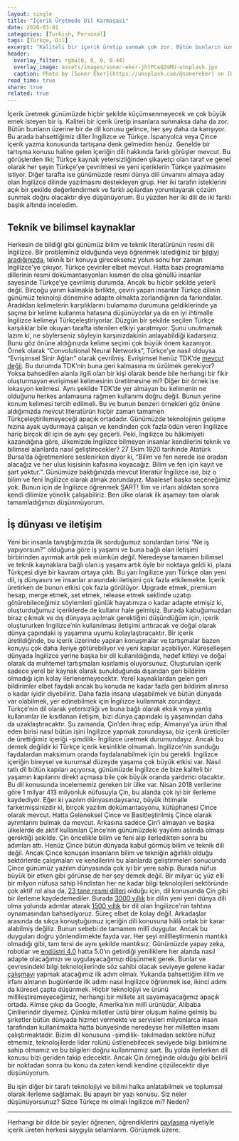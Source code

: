```yaml
---
layout: single
title: "İçerik Üretmede Dil Karmaşası"
date: 2020-03-01
categories: [Turkish, Personal]
tags: [Türkçe, Dil]
excerpt: "Kaliteli bir içerik üretip sunmak çok zor. Bütün bunların üzerine bir de dil konusu gelince, her şey daha da karışıyor."
header:
  overlay_filter: rgba(0, 0, 0, 0.44)
  overlay_image: assets/images/soner-eker-jhtPCeQ2mMU-unsplash.jpx
  caption: Photo by [Soner Eker](https://unsplash.com/@sonereker) on [Unsplash](https://unsplash.com)
read_time: true
share: true
related: true
---
```


İçerik üretmek günümüzde hiçbir şekilde küçümsenmeyecek ve çok büyük emek isteyen bir iş. Kaliteli bir içerik üretip insanlara sunmaksa daha da zor. Bütün bunların üzerine bir de dil konusu gelince, her şey daha da karışıyor. Bu arada bahsettiğimiz diller İngilizce ve Türkçe. İspanyolca veya Çince içerik yazma konusunda tartışana denk gelmedim henüz. Genelde bir tartışma konusu haline gelen içeriğin dili hakkında farklı görüşler mevcut. Bu görüşlerden ilki; Türkçe kaynak yetersizliğinden şikayetçi olan taraf ve genel olarak her şeyin Türkçe’ye çevrilmesi ve yeni içeriklerin Türkçe yazılmasını istiyor. Diğer tarafta ise günümüzde resmi dünya dili ünvanını almaya aday olan İngilizce dilinde yazılmasını destekleyen grup. Her iki tarafın isteklerini açık bir şekilde değerlendirmek ve farklı açılardan yorumlayarak çözüm sunmak doğru olacaktır diye düşünüyorum. Bu yüzden her iki dili de iki farklı başlık altında inceledim.

## Teknik ve bilimsel kaynaklar

Herkesin de bildiği gibi günümüz bilim ve teknik literatürünün resmi dili İngilizce. Bir probleminiz olduğunda veya öğrenmek istediğiniz bir [bilgiyi aradığınızda](/merak-bilgi-dikkat), teknik bir konuya girecekseniz yolun sonu her zaman İngilizce'ye çıkıyor. Türkçe çeviriler elbet mevcut. Hatta bazı programlama dillerinin resmi dokümantasyonları kısmen de olsa gönüllü insanlar sayesinde Türkçe’ye çevrilmiş durumda. Ancak bu hiçbir şekilde yeterli değil. Birçoğu yarım kalmakla birlikte, çeviri yapan insanlar Türkçe dilinin günümüz teknoloji dönemine adapte olmakta zorlandığının da farkındalar. Aradıkları kelimelerin karşılıklarını bulamama durumuna geldiklerinde ya saçma bir kelime kullanma hatasına düşünüyorlar ya da en iyi ihtimalle İngilizce kelimeyi Türkçeleştiriyorlar. Düzgün bir şekilde seçilen Türkçe karşılıklar bile okuyan tarafta istenilen etkiyi yaratmıyor. Şunu unutmamak lazım ki, ne söylerseniz söyleyin karşınızdakinin anlayabildiği kadarsınız. Bunu göz önüne aldığınızda kelime seçimi çok büyük önem kazanıyor. Örnek olarak “Convolutional Neural Networks”, Türkçe’ye nasıl olduysa “Evrişimsel Sinir Ağları” olarak çevrilmiş. Evrişimsel henüz TDK’de [mevcut değil](http://www.tdk.gov.tr/index.php?option=com_bts&arama=kelime&guid=TDK.GTS.5ad63df4d412f2.36379452). Bu durumda TDK’nin buna geri kalmasına mı üzülmek gerekiyor? Yoksa bahsedilen alanla ilgili olan bir kişi olarak bende bile herhangi bir fikir oluşturmayan evrişimsel kelimesinin üretilmesine mi? Diğer bir örnek ise lokasyon kelimesi. Aynı şekilde TDK’de yer almayan bu kelimenin ne olduğunu herkes anlamasına rağmen kullanımı doğru değil. Bunun yerine konum kelimesi tercih edilmeli.
Bu ve bunun benzeri örnekleri göz önüne aldığımızda mevcut literatürün hiçbir zaman tamamen Türkçeleştirilemeyeceği apaçık ortadadır. Günümüzde teknolojinin gelişme hızına ayak uydurmaya çalışan ve kendinden çok fazla ödün veren İngilizce hariç birçok dil için de aynı şey geçerli. Peki, İngilizce bu hâkimiyeti kazandığına göre, ülkemizde İngilizce bilmeyen insanlar kendilerini teknik ve bilimsel alanlarda nasıl geliştirecekler? 27 Ekim 1920 tarihinde Atatürk Bursa’da öğretmenlere seslenirken diyor ki, “Bilim ve fen nerede ise oradan alacağız ve her ulus kişisinin kafasına koyacağız. Bilim ve fen için kayıt ve şart yoktur.”. Günümüze baktığınızda mevcut literatür İngilizce ise, biz o bilim ve feni İngilizce olarak almak zorundayız. Maalesef başka seçeneğimiz yok. Bunun için de İngilizce öğrenmek ŞART! İlim ve irfanı aldıktan sonra kendi dilimize yönelik çalışabiliriz. Ben ülke olarak ilk aşamayı tam olarak tamamladığımızı düşünmüyorum.

## İş dünyası ve iletişim

Yeni bir insanla tanıştığımızda ilk sorduğumuz sorulardan birisi “Ne iş yapıyorsun?” olduğuna göre iş yaşamı ve buna bağlı olan iletişimi birbirinden ayırmak artık pek mümkün değil. Neredeyse tamamen bilimsel ve teknik kaynaklara bağlı olan iş yaşamı artık öyle bir noktaya geldi ki, plaza Türkçesi diye bir kavram ortaya çıktı. Bu yarı İngilizce yarı Türkçe olan yeni dil, iş dünyasını ve insanlar arasındaki iletişimi çok fazla etkilemekte. İçerik üretirken de bunun etkisi çok fazla görülüyor. Upgrade etmek, premium hesap, merge etmek, set etmek, release etmek seklinde uzatıp götürebileceğimiz söylemleri günlük hayatımıza o kadar adapte etmişiz ki, oluşturduğumuz içeriklerde de kullanır hale gelmişiz. Burada kabuğumuzdan biraz çıkmak ve dış dünyaya açılmak gerektiğini düşündüğüm için, içerik oluştururken İngilizce’nin kullanılması iletişimi arttıracak ve doğal olarak dünya çapındaki iş yaşamına uyumu kolaylaştıracaktır. Bir içerik üretildiğinde, bu içerik üzerinde yapılan konuşmalar ve tartışmalar bazen konuyu çok daha ileriye götürebiliyor ve yeni kapılar açabiliyor. Küreselleşen dünyada İngilizce yerine başka bir dil kullanıldığında, hedef kitleyi ve doğal olarak da muhtemel tartışmaları kısıtlamış oluyorsunuz. Oluşturulan içerik sadece yerel bir kaynak olarak sunulduğunda dışarıdan geri bildirim olmadığı için kolay ilerlenemeyecektir. Yerel kaynaklardan gelen geri bildirimler elbet faydalı ancak bu konuda ne kadar fazla geri bildirim alınırsa o kadar iyidir diyebiliriz. Daha fazla insana ulaşabilmek ve bütün dünyada var olabilmek, yer edinebilmek için İngilizce kullanmak zorundayız. Türkçe’nin dil olarak yetersizliği ve buna bağlı olarak eksik veya yanlış kullanımlar ile kısıtlanan iletişim, bizi dünya çapındaki iş yaşamından daha da uzaklaştıracaktır. Şu zamanda, Çin’den ihraç edip, Almanya’ya ürün ithal eden birisi nasıl bütün işini İngilizce yapmak zorundaysa, biz içerik üreticiler de ürettiğimiz içeriği -şimdilik- İngilizce üretmek durumundayız. Ancak bu demek değildir ki Türkçe içerik kesinlikle olmamalı. İngilizce’nin sunduğu faydalardan maksimum oranda faydalanabilmek için bu gerekli. İngilizce içeriğin bireysel ve kurumsal düzeyde yaşama çok büyük etkisi var. Nasıl tatlı dil bütün kapıları açıyorsa, günümüzde İngilizce de bize kaliteli bir yaşamın kapılarını direkt açmasa bile çok büyük oranda yardımcı olacaktır.
Bu dil konusunda incelememiz gereken bir ülke var. Nisan 2018 verilerine göre 1 milyar 413 milyonluk nüfusuyla Çin, bu alanda çok iyi bir ilerleme kaydediyor. Eğer ki yazılım dünyasındaysanız, büyük ihtimalle farketmişsinizdir ki, birçok yazılım dokümantasyonu, kütüphanesi Çince olarak mevcut. Hatta Geleneksel Çince ve Basitleştirilmiş Çince olarak ayrımlarını bulmak da mevcut. Arkasına sadece Çin’i almayan ve başka ülkelerde de aktif kullanılan Çince’nin günümüzdeki yayılımı aslında olması gerektiği şekilde. Çin öncelikle bilim ve feni alıp ilerledikten sonra bu adımları attı. Henüz Çince bütün dünyada kabul görmüş bilim ve teknik dili değil. Ancak Çince konuşan insanların bilim ve tekniğin ağırlıklı olduğu sektörlerde çalışmaları ve kendilerini bu alanlarda geliştirmeleri sonucunda Çince günümüz yazılım dünyasında çok iyi bir yere sahip. Burada nüfus büyük bir etken gibi görünse de her şey demek değil. Bir milyar üç yüz elli bir milyon nüfusa sahip Hindistan her ne kadar bilgi teknolojileri sektöründe çok aktif rol alsa da, [23 tane resmi dilleri](https://www.wikiwand.com/en/Languages_of_India) olduğu için, dil konusunda Çin gibi bir ilerleme kaydedemediler. Burada [3000 yıllık](https://ethnomed.org/culture/chinese/chinese-language-profile) bir dilin yeni yeni dünya dili olma yolunda adımlar atarak [1500 yıllık](https://www.wikiwand.com/en/History_of_English) bir dil olan İngilizce'nin tahtına oynamasından bahsediyoruz. Süreç elbet de kolay değil.
Arkadaşlar arasında da sıkça konuştuğumuz içeriğin dili konusuna hâlâ ortak bir karar alabilmiş değiliz. Bunun sebebi de tamamen millî duygular. Ancak bu duyguları doğru yönlendirmekte fayda var. Her şeyi millîleştirmenin mantıklı olmadığı gibi, tam tersi de aynı şekilde mantıksız. Günümüzde yapay zeka, robotlar ve [endüstri 4.0](/otomatiklestiremediklerimizden-misiniz) hatta 5.0’ın getirdiği yeniliklere her alanda nasıl adapte olacağımızı ve uygulayacağımızı düşünmek gerek. Bunlar ve çevresindeki bilgi teknolojilerinde söz sahibi olacak seviyeye gelene kadar [çalışmayı](/dusunce-haritasi-yontemi-ve-calisma) yapmak atacağımız ilk adım olmalı. Yukarıda bahsettiğim ililm ve irfanı almanın bugünlerde ilk adımı nasıl İngilizce öğrenmek ise, ikinci adımı da küresel çapta düşünmek. Hiçbir teknolojiyi ve ürünü millîleştiremeyeceğimiz, herhangi bir millete ait sayamayacağımız apaçık ortada. Kimse çıkıp da Google, Amerika’nın millî ürünüdür, Alibaba Çinlilerindir diyemez. Çünkü milletler üstü birer oluşum haline gelmiş bu şirketler bütün dünyada hizmet vermekte ve servisleri milyonlarca insan tarafından kullanılmakta hatta bünyesinde neredeyse her milletten insanı çalıştırmaktadır. Bizim dil konusuna -şimdilik- takılmadan sektöre nüfuz etmemiz, teknolojilerde lider rolünü üstlenebilecek seviyede bilgi birikimine sahip olmamız ve bu bilgileri doğru kullanmamız şart. Bu yolda ilerlerken dil konusu bizi geriden takip edecektir. Ancak Çin örneğinde olduğu gibi belirli bir noktadan sonra bu konu da zaten kendi kendine çözülecektir diye düşünüyorum.

Bu işin diğer bir tarafı teknolojiyi ve bilimi halka anlatabilmek ve toplumsal olarak ilerleme sağlamak. Bu apayrı bir yazı konusu. Siz neler düşünüyorsunuz? Sizce Türkçe mi olmalı İngilizce mi? Neden?

----

Herhangi bir dilde bir şeyler öğrenen, öğrendiklerini [paylaşma](/paylas-ve-mutlu-ol) niyetiyle içerik üreten herkesi saygıyla selamlarım. Görüşmek üzere.
